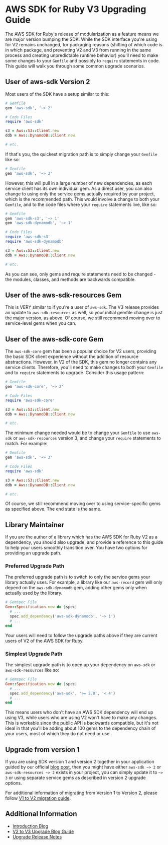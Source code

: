 # AWS SDK for Ruby V3 Upgrading Guide

The AWS SDK for Ruby's release of modularization as a feature means we are major version bumping the SDK. While the SDK interface you're using for V2 remains unchanged, for packaging reasons (shifting of which code is in which package, and preventing V2 and V3 from running in the same process and creating unpredictable runtime behavior) you'll need to make some changes to your `Gemfile` and possibly to `require` statements in code. This guide will walk you through some common upgrade scenarios.

## User of aws-sdk Version 2

Most users of the SDK have a setup similar to this:

```ruby
# Gemfile
gem 'aws-sdk', '~> 2'
```
```ruby
# Code Files
require 'aws-sdk'

s3 = Aws::S3::Client.new
ddb = Aws::DynamoDB::Client.new

# etc.
```

If that's you, the quickest migration path is to simply change your `Gemfile` like so:

```ruby
# Gemfile
gem 'aws-sdk', '~> 3'
```

However, this will pull in a large number of new dependencies, as each service client has its own individual gem. As a direct user, you can also change to using only the service gems actually required by your project, which is the recommended path. This would involve a change to both your `Gemfile`, and to the code files where your `require` statements live, like so:

```ruby
# Gemfile
gem 'aws-sdk-s3', '~> 1'
gem 'aws-sdk-dynamodb', '~> 1'
```
```ruby
# Code Files
require 'aws-sdk-s3'
require 'aws-sdk-dynamodb'

s3 = Aws::S3::Client.new
ddb = Aws::DynamoDB::Client.new

# etc.
```

As you can see, only gems and require statements need to be changed - the modules, classes, and methods are backwards compatible.

## User of the aws-sdk-resources Gem

This is VERY similar to if you're a user of `aws-sdk`. The V3 release provides an update to `aws-sdk-resources` as well, so your initial gemfile change is just the major version, as above. Of course, we still recommend moving over to service-level gems when you can.

## User of the aws-sdk-core Gem

The `aws-sdk-core` gem has been a popular choice for V2 users, providing the basic SDK client experience without the addition of resource abstractions. However, in V2 of the SDK, this gem no longer contains any service clients. Therefore, you'll need to make changes to both your `Gemfile` and to `require` statements to upgrade. Consider this usage pattern:

```ruby
# Gemfile
gem 'aws-sdk-core', '~> 2'
```
```ruby
# Code Files
require 'aws-sdk-core'

s3 = Aws::S3::Client.new
ddb = Aws::DynamoDB::Client.new

# etc.
```

The minimum change needed would be to change your `Gemfile` to use `aws-sdk` or `aws-sdk-resources` version 3, and change your `require` statements to match. For example:

```ruby
# Gemfile
gem 'aws-sdk', '~> 3'
```
```ruby
# Code Files
require 'aws-sdk'

s3 = Aws::S3::Client.new
ddb = Aws::DynamoDB::Client.new

# etc.
```

Of course, we still recommend moving over to using service-specific gems as specified above. The end state is the same.

## Library Maintainer

If you are the author of a library which has the AWS SDK for Ruby V2 as a dependency, you should also upgrade, and provide a reference to this guide to help your users smoothly transition over. You have two options for providing an upgrade path.

### Preferred Upgrade Path

The preferred upgrade path is to switch to only the service gems your library actually uses. For example, a library like our `aws-record` gem will only depend on the `aws-sdk-dynamodb` gem, adding other gems only when actually used by the library.

```ruby
# Gemspec File
Gem::Specification.new do |spec|
  # ...
  spec.add_dependency('aws-sdk-dynamodb', '~> 1')
  # ...
end
```

Your users will need to follow the upgrade paths above if they are current users of V2 of the AWS SDK for Ruby.

### Simplest Upgrade Path

The simplest upgrade path is to open up your dependency on `aws-sdk` or `aws-sdk-resources` like so:

```ruby
# Gemspec File
Gem::Specification.new do |spec|
  # ...
  spec.add_dependency('aws-sdk', '>= 2.0', '< 4')
  # ...
end
```

This means users who don't have an AWS SDK dependency will end up using V3, while users who are using V2 won't have to make any changes. This is workable since the public API is backwards compatible, but it's not ideal in that you'll be adding about 100 gems to the dependency chain of your users, most of which they do not need or use.

## Upgrade from version 1

If you are using SDK version 1 and version 2 together in your application guided by our official [blog post](https://aws.amazon.com/blogs/developer/upcoming-stable-release-of-aws-sdk-for-ruby-version-2/), then you might have either `aws-sdk ~> 2` or `aws-sdk-resources ~> 2` exists in your project, you can simply update it to `~> 3` or using separate service gems as described in version 2 upgrade options.

For additional information of migrating from Version 1 to Version 2, please follow [V1 to V2 migration guide](https://github.com/aws/aws-sdk-ruby/blob/version-2/MIGRATING.md).

## Additional Information

* [Introduction Blog](https://aws.amazon.com/blogs/developer/aws-sdk-for-ruby-modularization-version-3-2/)
* [V2 to V3 Upgrade Blog Guide](https://aws.amazon.com/blogs/developer/upgrading-from-version-2-to-version-3-of-the-aws-sdk-for-ruby-2/)
* [Upgrade Release Notes](https://github.com/aws/aws-sdk-ruby/blob/version-3/UPGRADING.md)
